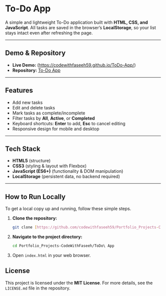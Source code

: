 # To-Do App

A simple and lightweight To-Do application built with **HTML, CSS, and JavaScript**.
All tasks are saved in the browser’s **LocalStorage**, so your list stays intact even after refreshing the page.

---

## Demo & Repository

-   **Live Demo:** (https://codewithfaseeh59.github.io/ToDo-App/)
-   **Repository:** [To-Do App](https://github.com/codewithfaseeh59/Portfolio_Projects-CodeWithFaseeh/tree/main/ToDo%20App)

---


## Features

-   Add new tasks
-   Edit and delete tasks
-   Mark tasks as complete/incomplete
-   Filter tasks by **All**, **Active**, or **Completed**
-   Keyboard shortcuts: **Enter** to add, **Esc** to cancel editing
-   Responsive design for mobile and desktop

---

## Tech Stack

-   **HTML5** (structure)
-   **CSS3** (styling & layout with Flexbox)
-   **JavaScript (ES6+)** (functionality & DOM manipulation)
-   **LocalStorage** (persistent data, no backend required)

---

## How to Run Locally

To get a local copy up and running, follow these simple steps.

1.  **Clone the repository:**
    ```sh
    git clone [https://github.com/codewithfaseeh59/Portfolio_Projects-CodeWithFaseeh.git](https://github.com/codewithfaseeh59/Portfolio_Projects-CodeWithFaseeh.git)
    ```
2.  **Navigate to the project directory:**
    ```sh
    cd Portfolio_Projects-CodeWithFaseeh/ToDo\ App
    ```
3.  Open `index.html` in your web browser.



## License

This project is licensed under the **MIT License**. For more details, see the `LICENSE.md` file in the repository.
